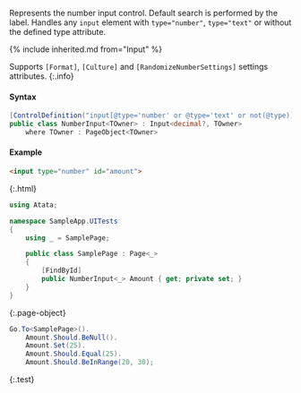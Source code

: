 Represents the number input control.
Default search is performed by the label.
Handles any `input` element with `type="number"`, `type="text"` or without the defined type attribute.

{% include inherited.md from="Input" %}

Supports `[Format]`, `[Culture]` and `[RandomizeNumberSettings]` settings attributes.
{:.info}

#### Syntax

```cs
[ControlDefinition("input[@type='number' or @type='text' or not(@type)]")]
public class NumberInput<TOwner> : Input<decimal?, TOwner>
    where TOwner : PageObject<TOwner>
```

#### Example

```html
<input type="number" id="amount">
```
{:.html}

```cs
using Atata;

namespace SampleApp.UITests
{
    using _ = SamplePage;

    public class SamplePage : Page<_>
    {
        [FindById]
        public NumberInput<_> Amount { get; private set; }
    }
}
```
{:.page-object}

```cs
Go.To<SamplePage>().
    Amount.Should.BeNull().
    Amount.Set(25).
    Amount.Should.Equal(25).
    Amount.Should.BeInRange(20, 30);
```
{:.test}
